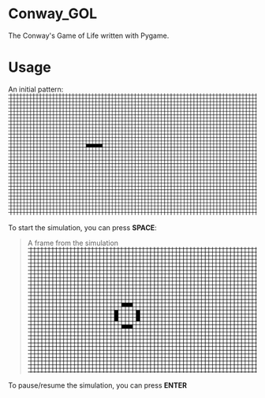 # Conway_GOL

The Conway's Game of Life written with Pygame. 

# Usage

An initial pattern:
![example1](assets/example.png)

To start the simulation, you can press **SPACE**:
> A frame from the simulation
![example2](assets/example2.png)

To pause/resume the simulation, you can press **ENTER**
